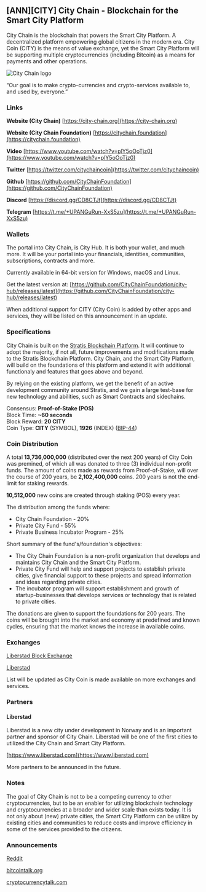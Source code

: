 ## [ANN][CITY] City Chain - Blockchain for the Smart City Platform

City Chain is the blockchain that powers the Smart City Platform. A decentralized platform empowering global citizens in the modern era. City Coin (CITY) is the means of value exchange, yet the Smart City Platform will be supporting multiple cryptocurrencies (including Bitcoin) as a means for payments and other operations.

![City Chain logo](https://city-chain.org/images/logo/city-chain-gold-100x.png)

“Our goal is to make crypto-currencies and crypto-services available to, and used by, everyone.”

### Links

**Website (City Chain)** [https://city-chain.org](https://city-chain.org)

**Website (City Chain Foundation)** [https://citychain.foundation](https://citychain.foundation)

**Video** [https://www.youtube.com/watch?v=plY5oOoTjz0](https://www.youtube.com/watch?v=plY5oOoTjz0)

**Twitter** [https://twitter.com/citychaincoin](https://twitter.com/citychaincoin)

**Github** [https://github.com/CityChainFoundation](https://github.com/CityChainFoundation)

**Discord** [https://discord.gg/CD8CTJt](https://discord.gg/CD8CTJt)

**Telegram** [https://t.me/+UPANGuRun-XxS5zu](https://t.me/+UPANGuRun-XxS5zu)

### Wallets

The portal into City Chain, is City Hub. It is both your wallet, and much more. It will be your portal into your financials, identities, communities, subscriptions, contracts and more.

Currently available in 64-bit version for Windows, macOS and Linux.

Get the latest version at: [https://github.com/CityChainFoundation/city-hub/releases/latest](https://github.com/CityChainFoundation/city-hub/releases/latest)

When additional support for CITY (City Coin) is added by other apps and services, they will be listed on this announcement in an update.

### Specifications

City Chain is built on the [Stratis Blockchain Platform](https://stratisplatform.com). It will continue to adopt the majority, if not all, future improvements and modifications made to the Stratis Blockchain Platform. City Chain, and the Smart City Platform, will build on the foundations of this platform and extend it with additional functionaly and features that goes above and beyond.

By relying on the existing platform, we get the benefit of an active development community around Stratis, and we gain a large test-base for new technology and abilities, such as Smart Contracts and sidechains.

Consensus: **Proof-of-Stake (POS)**   
Block Time: **~60 seconds**   
Block Reward: **20 CITY**   
Coin Type: **CITY** (SYMBOL), **1926** (INDEX) ([BIP-44](https://github.com/satoshilabs/slips/blob/master/slip-0044.md))   

### Coin Distribution

A total **13,736,000,000** (distributed over the next 200 years) of City Coin was premined, of which all was donated to three (3) individual non-profit funds.
The amount of coins made as rewards from Proof-of-Stake, will over the course of 200 years, be **2,102,400,000** coins. 200 years is not the end-limit for staking rewards.

**10,512,000** new coins are created through staking (POS) every year.

The distribution among the funds where:

* City Chain Foundation - 20%
* Private City Fund - 55%
* Private Business Incubator Program - 25%

Short summary of the fund's/foundation's objectives:

* The City Chain Foundation is a non-profit organization that develops and maintains City Chain and the Smart City Platform.
* Private City Fund will help and support projects to establish private cities, give financial support to these projects and spread information and ideas regarding private cities.
* The incubator program will support establishment and growth of startup-businesses that develops services or technology that is related to private cities.

The donations are given to support the foundations for 200 years. The coins will be brought into the market and economy at predefined and known cycles, ensuring that the market knows the increase in available coins.

### Exchanges

[Liberstad Block Exchange](https://lbx.no)

[Liberstad](https://www.liberstad.com/buy-citycoins-with-crypto.html)

List will be updated as City Coin is made available on more exchanges and services.

### Partners

#### Liberstad
Liberstad is a new city under development in Norway and is an important partner and sponsor of City Chain. Liberstad will be one of the first cities to utilized the City Chain and Smart City Platform. 

[https://www.liberstad.com](https://www.liberstad.com)

More partners to be announced in the future.

### Notes

The goal of City Chain is not to be a competing currency to other cryptocurrencies, but to be an enabler for utilizing blockchain technology and cryptocurrencies at a broader and wider scale than exists today. It is not only about (new) private cities, the Smart City Platform can be utilize by existing cities and communities to reduce costs and improve efficiency in some of the services provided to the citizens.


### Announcements

[Reddit](https://www.reddit.com/r/CityChain/comments/9z7lkx/anncity_city_chain_blockchain_for_the_smart_city/)

[bitcointalk.org](https://bitcointalk.org/index.php?topic=5073402.0)

[cryptocurrencytalk.com](https://cryptocurrencytalk.com/topic/114297-anncity-city-chain-blockchain-for-the-smart-city-platform/)